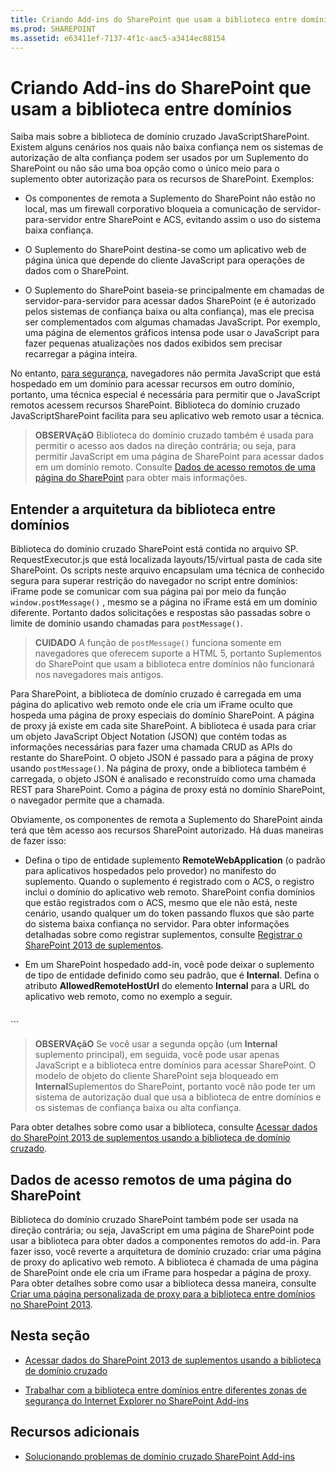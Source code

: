 ```yaml
---
title: Criando Add-ins do SharePoint que usam a biblioteca entre domínios
ms.prod: SHAREPOINT
ms.assetid: e63411ef-7137-4f1c-aac5-a3414ec88154
---
```



# Criando Add-ins do SharePoint que usam a biblioteca entre domínios
Saiba mais sobre a biblioteca de domínio cruzado JavaScriptSharePoint.
Existem alguns cenários nos quais não baixa confiança nem os sistemas de autorização de alta confiança podem ser usados por um Suplemento do SharePoint ou não são uma boa opção como o único meio para o suplemento obter autorização para os recursos de SharePoint. Exemplos:
  
    
    


- Os componentes de remota a Suplemento do SharePoint não estão no local, mas um firewall corporativo bloqueia a comunicação de servidor-para-servidor entre SharePoint e ACS, evitando assim o uso do sistema baixa confiança.
    
  
- O Suplemento do SharePoint destina-se como um aplicativo web de página única que depende do cliente JavaScript para operações de dados com o SharePoint.
    
  
- O Suplemento do SharePoint baseia-se principalmente em chamadas de servidor-para-servidor para acessar dados SharePoint (e é autorizado pelos sistemas de confiança baixa ou alta confiança), mas ele precisa ser complementados com algumas chamadas JavaScript. Por exemplo, uma página de elementos gráficos intensa pode usar o JavaScript para fazer pequenas atualizações nos dados exibidos sem precisar recarregar a página inteira.
    
  

No entanto,  [para segurança](http://msdn.microsoft.com/en-us/library%28d=robot%29/cc709423(d=robot,l=en-us,v=vs.85).aspx), navegadores não permita JavaScript que está hospedado em um domínio para acessar recursos em outro domínio, portanto, uma técnica especial é necessária para permitir que o JavaScript remotos acessem recursos SharePoint. Biblioteca do domínio cruzado JavaScriptSharePoint facilita para seu aplicativo web remoto usar a técnica.
  
    
    


> **OBSERVAçãO**
> Biblioteca do domínio cruzado também é usada para permitir o acesso aos dados na direção contrária; ou seja, para permitir JavaScript em uma página de SharePoint para acessar dados em um domínio remoto. Consulte  [Dados de acesso remotos de uma página do SharePoint](#ReverseDirection) para obter mais informações.
  
    
    


## Entender a arquitetura da biblioteca entre domínios

Biblioteca do domínio cruzado SharePoint está contida no arquivo SP. RequestExecutor.js que está localizada layouts/15/virtual pasta de cada site SharePoint. Os scripts neste arquivo encapsulam uma técnica de conhecido segura para superar restrição do navegador no script entre domínios: iFrame pode se comunicar com sua página pai por meio da função  `window.postMessage()` , mesmo se a página no iFrame está em um domínio diferente. Portanto dados solicitações e respostas são passadas sobre o limite de domínio usando chamadas para `postMessage()`.
  
    
    

> **CUIDADO**
> A função de  `postMessage()` funciona somente em navegadores que oferecem suporte a HTML 5, portanto Suplementos do SharePoint que usam a biblioteca entre domínios não funcionará nos navegadores mais antigos.
  
    
    

Para SharePoint, a biblioteca de domínio cruzado é carregada em uma página do aplicativo web remoto onde ele cria um iFrame oculto que hospeda uma página de proxy especiais do domínio SharePoint. A página de proxy já existe em cada site SharePoint. A biblioteca é usada para criar um objeto JavaScript Object Notation (JSON) que contém todas as informações necessárias para fazer uma chamada CRUD as APIs do restante do SharePoint. O objeto JSON é passado para a página de proxy usando  `postMessage()`. Na página de proxy, onde a biblioteca também é carregada, o objeto JSON é analisado e reconstruído como uma chamada REST para SharePoint. Como a página de proxy está no domínio SharePoint, o navegador permite que a chamada.
  
    
    
Obviamente, os componentes de remota a Suplemento do SharePoint ainda terá que têm acesso aos recursos SharePoint autorizado. Há duas maneiras de fazer isso:
  
    
    

- Defina o tipo de entidade suplemento **RemoteWebApplication** (o padrão para aplicativos hospedados pelo provedor) no manifesto do suplemento. Quando o suplemento é registrado com o ACS, o registro inclui o domínio do aplicativo web remoto. SharePoint confia domínios que estão registrados com o ACS, mesmo que ele não está, neste cenário, usando qualquer um do token passando fluxos que são parte do sistema baixa confiança no servidor. Para obter informações detalhadas sobre como registrar suplementos, consulte [Registrar o SharePoint 2013 de suplementos](register-sharepoint-add-ins-2013.md).
    
  
- Em um SharePoint hospedado add-in, você pode deixar o suplemento de tipo de entidade definido como seu padrão, que é **Internal**. Defina o atributo **AllowedRemoteHostUrl** do elemento **Internal** para a URL do aplicativo web remoto, como no exemplo a seguir.
    
  ```
  
<AppPrincipal>
  <Internal AllowedRemoteHostUrl="https://example.com/Home.html" />
</AppPrincipal>
  ```


> **OBSERVAçãO**
> Se você usar a segunda opção (um **Internal** suplemento principal), em seguida, você pode usar apenas JavaScript e a biblioteca entre domínios para acessar SharePoint. O modelo de objeto do cliente SharePoint seja bloqueado em **Internal**Suplementos do SharePoint, portanto você não pode ter um sistema de autorização dual que usa a biblioteca de entre domínios e os sistemas de confiança baixa ou alta confiança.
  
    
    

Para obter detalhes sobre como usar a biblioteca, consulte  [Acessar dados do SharePoint 2013 de suplementos usando a biblioteca de domínio cruzado](access-sharepoint-2013-data-from-add-ins-using-the-cross-domain-library.md).
  
    
    

## Dados de acesso remotos de uma página do SharePoint
<a name="ReverseDirection"> </a>

Biblioteca do domínio cruzado SharePoint também pode ser usada na direção contrária; ou seja, JavaScript em uma página de SharePoint pode usar a biblioteca para obter dados a componentes remotos do add-in. Para fazer isso, você reverte a arquitetura de domínio cruzado: criar uma página de proxy do aplicativo web remoto. A biblioteca é chamada de uma página de SharePoint onde ele cria um iFrame para hospedar a página de proxy. Para obter detalhes sobre como usar a biblioteca dessa maneira, consulte  [Criar uma página personalizada de proxy para a biblioteca entre domínios no SharePoint 2013](create-a-custom-proxy-page-for-the-cross-domain-library-in-sharepoint-2013.md).
  
    
    

## Nesta seção
<a name="ReverseDirection"> </a>


-  [Acessar dados do SharePoint 2013 de suplementos usando a biblioteca de domínio cruzado](access-sharepoint-2013-data-from-add-ins-using-the-cross-domain-library.md)
    
  
-  [Trabalhar com a biblioteca entre domínios entre diferentes zonas de segurança do Internet Explorer no SharePoint Add-ins](work-with-the-cross-domain-library-across-different-internet-explorer-security-z.md)
    
  

## Recursos adicionais
<a name="ReverseDirection"> </a>


-  [Solucionando problemas de domínio cruzado SharePoint Add-ins](http://blogs.msdn.com/b/officeapps/archive/2012/11/29/solving-cross-domain-problems-in-apps-for-sharepoint.aspx)
    
  

